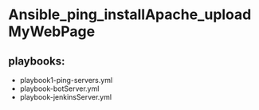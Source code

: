 # Ansible_ping_installApache_uploadMyWebPage
## playbooks:
 - playbook1-ping-servers.yml
 - playbook-botServer.yml
 - playbook-jenkinsServer.yml